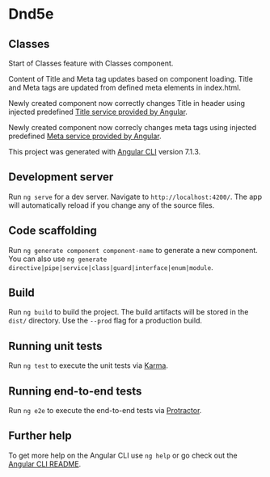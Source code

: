 # Dnd5e

## Classes

Start of Classes feature with Classes component.

Content of Title and Meta tag updates based on component loading. Title and Meta tags are updated from defined meta elements in index.html.

Newly created component now correctly changes Title in header using injected predefined [Title service provided by Angular](https://angular.io/api/platform-browser/Title).

Newly created component now correcly changes meta tags using injected predefined [Meta service provided by Angular](https://angular.io/api/platform-browser/Meta).

This project was generated with [Angular CLI](https://github.com/angular/angular-cli) version 7.1.3.

## Development server

Run `ng serve` for a dev server. Navigate to `http://localhost:4200/`. The app will automatically reload if you change any of the source files.

## Code scaffolding

Run `ng generate component component-name` to generate a new component. You can also use `ng generate directive|pipe|service|class|guard|interface|enum|module`.

## Build

Run `ng build` to build the project. The build artifacts will be stored in the `dist/` directory. Use the `--prod` flag for a production build.

## Running unit tests

Run `ng test` to execute the unit tests via [Karma](https://karma-runner.github.io).

## Running end-to-end tests

Run `ng e2e` to execute the end-to-end tests via [Protractor](http://www.protractortest.org/).

## Further help

To get more help on the Angular CLI use `ng help` or go check out the [Angular CLI README](https://github.com/angular/angular-cli/blob/master/README.md).
